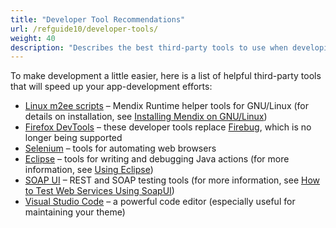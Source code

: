 ```yaml
---
title: "Developer Tool Recommendations"
url: /refguide10/developer-tools/
weight: 40
description: "Describes the best third-party tools to use when developing with Mendix."
---
```


To make development a little easier, here is a list of helpful third-party tools that will speed up your app-development efforts:

* [Linux m2ee scripts](https://github.com/mendix/m2ee-tools) – Mendix Runtime helper tools for GNU/Linux (for details on installation, see [Installing Mendix on GNU/Linux](https://github.com/mendix/m2ee-tools/blob/master/doc/README.md))
* [Firefox DevTools](https://www.mozilla.org/en-US/firefox/developer/?utm_source=firebug&utm_medium=lp&utm_campaign=switch&utm_content=landingpage) – these developer tools replace [Firebug](https://getfirebug.com/), which is no longer being supported
* [Selenium](https://www.seleniumhq.org/) – tools for automating web browsers
* [Eclipse](https://www.eclipse.org/downloads/) – tools for writing and debugging Java actions (for more information, see [Using Eclipse](/refguide10/using-eclipse/))
* [SOAP UI](https://www.soapui.org/) – REST and SOAP testing tools (for more information, see [How to Test Web Services Using SoapUI](/howto/testing/testing-web-services-using-soapui/))
* [Visual Studio Code](https://code.visualstudio.com/) – a powerful code editor (especially useful for maintaining your theme)

